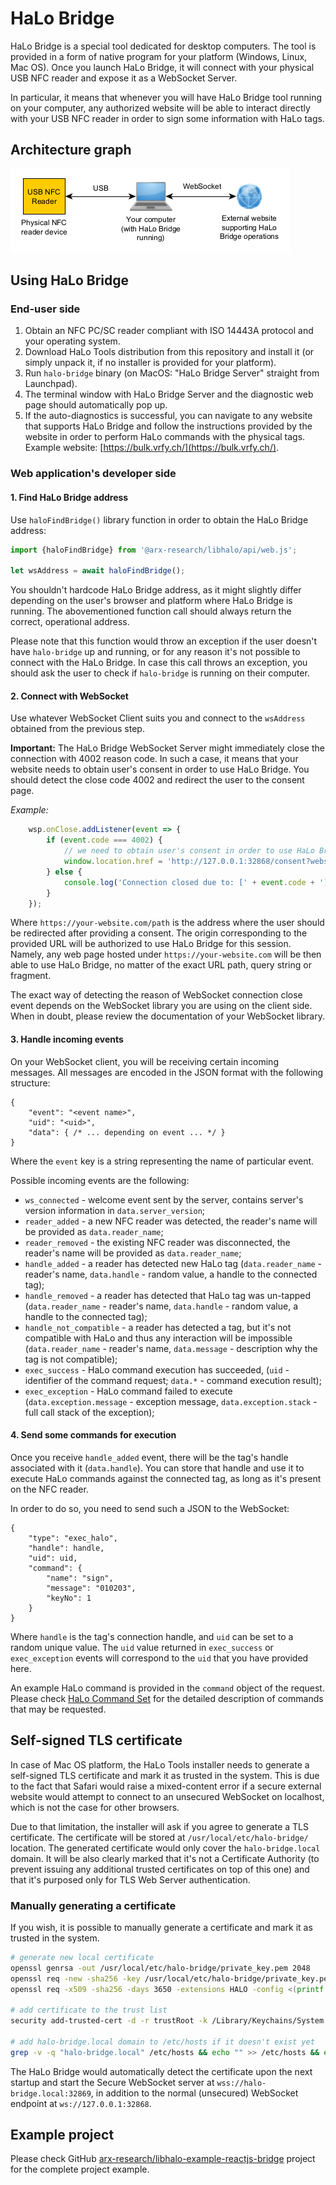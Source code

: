 # HaLo Bridge

HaLo Bridge is a special tool dedicated for desktop computers. The tool is provided in a form of native program
for your platform (Windows, Linux, Mac OS). Once you launch HaLo Bridge, it will connect with your physical
USB NFC reader and expose it as a WebSocket Server.

In particular, it means that whenever you will have HaLo Bridge tool running on your computer, any authorized
website will be able to interact directly with your USB NFC reader in order to sign some information with HaLo
tags.

## Architecture graph

![Graph: Interaction between USB NFC reader, computer and external website.](/docs/images/halo_bridge_graph.png)

## Using HaLo Bridge

### End-user side

1. Obtain an NFC PC/SC reader compliant with ISO 14443A protocol and your operating system.
2. Download HaLo Tools distribution from this repository and install it (or simply unpack it,
if no installer is provided for your platform).
3. Run `halo-bridge` binary (on MacOS: "HaLo Bridge Server" straight from Launchpad).
4. The terminal window with HaLo Bridge Server and the diagnostic web page should automatically pop up.
5. If the auto-diagnostics is successful, you can navigate to any website that supports HaLo Bridge
and follow the instructions provided by the website in order to perform HaLo commands with the physical tags.
Example website: [https://bulk.vrfy.ch/](https://bulk.vrfy.ch/).

### Web application's developer side

#### 1. Find HaLo Bridge address

Use `haloFindBridge()` library function in order to obtain the HaLo Bridge address:

```javascript
import {haloFindBridge} from '@arx-research/libhalo/api/web.js';
   
let wsAddress = await haloFindBridge();
```

You shouldn't hardcode HaLo Bridge address, as it might slightly differ depending on the user's browser and platform where HaLo Bridge is running. The abovementioned function call should always return the correct, operational address.

Please note that this function would throw an exception if the user doesn't have `halo-bridge` up and running,
or for any reason it's not possible to connect with the HaLo Bridge. In case this call throws an exception,
you should ask the user to check if `halo-bridge` is running on their computer.

#### 2. Connect with WebSocket

Use whatever WebSocket Client suits you and connect to the `wsAddress` obtained from the previous step.

**Important:** The HaLo Bridge WebSocket Server might immediately close the connection with 4002 reason code. In such a case, it means that your website needs to obtain user's consent in order to use HaLo Bridge. You should detect the close code 4002 and redirect the user to the consent page.

*Example:*
```javascript
    wsp.onClose.addListener(event => {
        if (event.code === 4002) {
            // we need to obtain user's consent in order to use HaLo Bridge
            window.location.href = 'http://127.0.0.1:32868/consent?website=https://your-website.com/path';
        } else {
            console.log('Connection closed due to: [' + event.code + '] ' + event.reason);
        }
    });
```

Where `https://your-website.com/path` is the address where the user should be redirected after providing a consent. The origin corresponding to the provided URL will be authorized to use HaLo Bridge for this session. Namely, any web page hosted under `https://your-website.com` will be then able to use HaLo Bridge, no matter of the exact URL path, query string or fragment.

The exact way of detecting the reason of WebSocket connection close event depends on the WebSocket library you are using on the client side. When in doubt, please review the documentation of your WebSocket library.

#### 3. Handle incoming events

On your WebSocket client, you will be receiving certain incoming messages. All messages are encoded in the JSON
format with the following structure:

```
{
    "event": "<event name>",
    "uid": "<uid>",
    "data": { /* ... depending on event ... */ }
}
```

Where the `event` key is a string representing the name of particular event.

Possible incoming events are the following:

* `ws_connected` - welcome event sent by the server, contains server's version information in `data.server_version`;
* `reader_added` - a new NFC reader was detected, the reader's name will be provided as `data.reader_name`; 
* `reader_removed` - the existing NFC reader was disconnected, the reader's name will be provided as `data.reader_name`;
* `handle_added` - a reader has detected new HaLo tag (`data.reader_name` - reader's name, `data.handle` - random value, a handle to the connected tag);
* `handle_removed` - a reader has detected that HaLo tag was un-tapped (`data.reader_name` - reader's name, `data.handle` - random value, a handle to the connected tag);
* `handle_not_compatible` - a reader has detected a tag, but it's not compatible with HaLo and thus any interaction will be impossible (`data.reader_name` - reader's name, `data.message` - description why the tag is not compatible);
* `exec_success` - HaLo command execution has succeeded, (`uid` - identifier of the command request; `data.*` - command execution result);
* `exec_exception` - HaLo command failed to execute (`data.exception.message` - exception message, `data.exception.stack` - full call stack of the exception);

#### 4. Send some commands for execution

Once you receive `handle_added` event, there will be the tag's handle associated with it (`data.handle`). You can store that handle and use it
to execute HaLo commands against the connected tag, as long as it's present on the NFC reader.

In order to do so, you need to send such a JSON to the WebSocket:
```
{
    "type": "exec_halo",
    "handle": handle,
    "uid": uid,
    "command": {
        "name": "sign",
        "message": "010203",
        "keyNo": 1
    }
}
```

Where `handle` is the tag's connection handle, and `uid` can be set to a random unique value. The `uid` value returned
in `exec_success` or `exec_exception` events will correspond to the `uid` that you have provided here.

An example HaLo command is provided in the `command` object of the request. Please check [HaLo Command Set](https://github.com/arx-research/libhalo/blob/master/docs/halo-command-set.md)
for the detailed description of commands that may be requested.

## Self-signed TLS certificate

In case of Mac OS platform, the HaLo Tools installer needs to generate a self-signed TLS certificate and mark it as trusted in the system. This is due to the fact that Safari would raise a mixed-content error if a secure external website would attempt to connect to an unsecured WebSocket on localhost, which is not the case for other browsers.

Due to that limitation, the installer will ask if you agree to generate a TLS certificate. The certificate will be stored at `/usr/local/etc/halo-bridge/` location. The generated certificate would only cover the `halo-bridge.local` domain. It will be also clearly marked that it's not a Certificate Authority (to prevent issuing any additional trusted certificates on top of this one) and that it's purposed only for TLS Web Server authentication.

### Manually generating a certificate
If you wish, it is possible to manually generate a certificate and mark it as trusted in the system.

```bash
# generate new local certificate
openssl genrsa -out /usr/local/etc/halo-bridge/private_key.pem 2048
openssl req -new -sha256 -key /usr/local/etc/halo-bridge/private_key.pem -out /usr/local/etc/halo-bridge/server.csr -subj '/CN=halo-tools (Local Certificate)/'
openssl req -x509 -sha256 -days 3650 -extensions HALO -config <(printf "[HALO]\nsubjectAltName='DNS:halo-bridge.local'\nbasicConstraints=critical,CA:FALSE\nkeyUsage=critical,digitalSignature,keyEncipherment\nextendedKeyUsage=critical,serverAuth") -key /usr/local/etc/halo-bridge/private_key.pem -in /usr/local/etc/halo-bridge/server.csr -out /usr/local/etc/halo-bridge/server.crt

# add certificate to the trust list
security add-trusted-cert -d -r trustRoot -k /Library/Keychains/System.keychain /usr/local/etc/halo-bridge/server.crt

# add halo-bridge.local domain to /etc/hosts if it doesn't exist yet
grep -v -q "halo-bridge.local" /etc/hosts && echo "" >> /etc/hosts && echo "127.0.0.1  halo-bridge.local" >> /etc/hosts
```

The HaLo Bridge would automatically detect the certificate upon the next startup and start the Secure WebSocket server at `wss://halo-bridge.local:32869`, in addition to the normal (unsecured) WebSocket endpoint at `ws://127.0.0.1:32868`.

## Example project

Please check GitHub [arx-research/libhalo-example-reactjs-bridge](https://github.com/arx-research/libhalo-example-reactjs-bridge) project for the complete project example.
